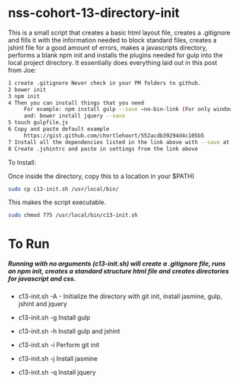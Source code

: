# nss-cohort-13-directory-init

This is a small script that creates a basic html layout file, creates a .gitignore and fills it with the information needed to block standard files, creates a jshint file for a good amount of errors, makes a javascripts directory, performs a blank npm init and installs the plugins needed for gulp into the local project directory. It essentially does everything laid out in this post from Joe:

```bash
1 create .gitignore Never check in your PM folders to github.
2 bower init
3 npm init
4 Then you can install things that you need
     For example: npm install gulp --save —no-bin-link (For only windows users for all npm and bower )
     and: bower install jquery --save
5 touch gulpfile.js
6 Copy and paste default example
     https://gist.github.com/chortlehoort/552acdb39294d4c105b5
7 Install all the dependencies listed in the link above with --save at the end of the line
8 Create .jshintrc and paste in settings from the link above
```

To Install:

Once inside the directory, copy this to a location in your $PATH)
```bash
sudo cp c13-init.sh /usr/local/bin/
```

This makes the script executable.
``` bash
sudo chmod 775 /usr/local/bin/c13-init.sh 
```

# To Run
##### Running with no arguments (c13-init.sh) will create a .gitignore file, runs an npm init, creates a standard structure html file and creates directories for javascript and css.

* c13-init.sh -A - Initialize the directory with git init, install jasmine, gulp, jshint and jquery
* c13-init.sh -g Install gulp

* c13-init.sh -h Install gulp and jshint

* c13-init.sh -i Perform git init

* c13-init.sh -j Install jasmine

* c13-init.sh -q Install jquery